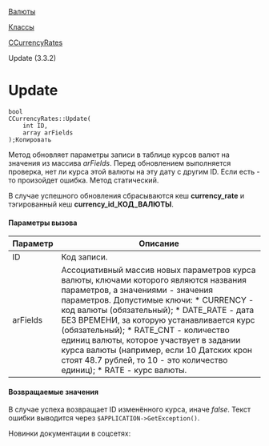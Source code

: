 [Валюты](/api_help/currency/index.php)

[Классы](/api_help/currency/developer/index.php)

[CCurrencyRates](/api_help/currency/developer/ccurrencyrates/index.php)

Update (3.3.2)

Update
======

```
bool
CCurrencyRates::Update(
	int ID, 
	array arFields
);Копировать
```

Метод обновляет параметры записи в таблице курсов валют на значения из массива *arFields*. Перед обновлением выполняется проверка, нет ли курса этой валюты на эту дату с другим ID. Если есть - то произойдет ошибка. Метод статический.

В случае успешного обновления сбрасываются кеш **currency\_rate** и тэгированный кеш **currency\_id\_КОД\_ВАЛЮТЫ**.

#### Параметры вызова

| Параметр | Описание |
| --- | --- |
| ID | Код записи. |
| arFields | Ассоциативный массив новых параметров курса валюты, ключами которого являются названия параметров, а значениями - значения параметров.  Допустимые ключи:   * CURRENCY - код валюты (обязательный); * DATE\_RATE - дата БЕЗ ВРЕМЕНИ, за которую устанавливается курс (обязательный); * RATE\_CNT - количество единиц валюты, которое участвует в задании курса валюты (например, если 10 Датских крон стоят 48.7 рублей, то 10 - это количество единиц); * RATE - курс валюты. |

#### Возвращаемые значения

В случае успеха возвращает ID изменённого курса, иначе *false*. Текст ошибки выводится через `$APPLICATION->GetException()`.

Новинки документации в соцсетях: